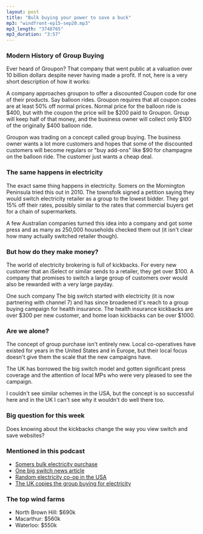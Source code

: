 ```yaml
---
layout: post
title: "Bulk buying your power to save a buck"
mp3: "windfront-ep15-sep20.mp3"
mp3_length: "3748765"
mp3_duration: "3:57"
---
```


### Modern History of Group Buying
Ever heard of Groupon? That company that went public at a valuation over 10 billion dollars despite never having made a profit.
If not, here is a very short description of how it works:

A company approaches groupon to offer a discounted Coupon code for one of their products. Say balloon rides.
Groupon requires that all coupon codes are at least 50% off normal prices. Normal price for the balloon ride is
$400, but with the coupon the price will be $200 paid to Groupon. Group will keep half of that money, and the business owner
will collect only $100 of the originally $400 balloon ride.

Groupon was trading on a concept called group buying. The business owner wants a lot more customers
and hopes that some of the discounted customers will become regulars or "buy add-ons" like $90 for champagne on the
balloon ride. The customer just wants a cheap deal.

### The same happens in electricity
The exact same thing happens in electricity. Somers on the Mornington
Peninsula tried this out in 2010. The townsfolk signed a petition saying they
would switch electricity retailer as a group to the lowest bidder. They got 15% off
their rates, possibly similar to the rates that commercial buyers get for a chain of supermarkets.

A few Australian companies turned this idea into a company and got some press
and as many as 250,000 households checked them out (it isn't clear how many actually
switched retailer though).

###  But how do they make money?
The world of electricity brokering is full of kickbacks. For every new customer
that an iSelect or similar sends to a retailer, they get over $100. A company
that promises to switch a large group of customers over would also be rewarded with
a very large payday.

One such company The big switch started with electricity (it is now partnering with 
channel 7) and has since broadened it's reach to a group buying campaign for health insurance. The
health insurance kickbacks are over $300 per new customer, and home loan kickbacks can be over $1000.

### Are we alone?
The concept of group purchase isn't entirely new. Local co-operatives have existed
for years in the United States and in Europe, but their local focus doesn't give 
them the scale that the new campaigns have.

The UK has borrowed the big switch model and gotten significant press coverage and
the attention of local MPs who were very pleased to see the campaign.

I couldn't see similar schemes in the USA, but the concept is so successful here
and in the UK I can't see why it wouldn't do well there too.

### Big question for this week
Does knowing about the kickbacks change the way you view switch and save websites?

### Mentioned in this podcast

- [Somers bulk electricity purchase](http://www.abc.net.au/local/audio/2010/10/15/3039566.htm)
- [One big switch news article](http://www.news.com.au/national-news/nsw-act/families-urged-to-make-one-big-switch/story-fnii5s3x-1226719179005)
- [Random electricity co-op in the USA](http://www.seecoop.com/About_Us/What_is_a_Cooperative/index.html)
- [The UK copies the group buying for electricity](http://www.telegraph.co.uk/news/uknews/9064992/Tens-of-thousands-of-households-in-group-buying-energy-move.html)


### The top wind farms

- North Brown Hill: $690k
- Macarthur: $560k
- Waterloo: $550k